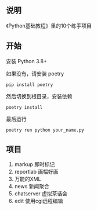 ## 说明

《Python基础教程》里的10个练手项目

## 开始

安装 Python 3.8+

如果没有，请安装 poetry

```
pip install poetry
```

然后切换到根目录，安装依赖

```
poetry install
```

最后运行

```
poetry run python your_name.py
```

## 项目

1. markup 即时标记
2. reportlab 画幅好画
3. 万能的XML
4. news 新闻聚合
5. chatserver 虚拟茶话会
6. edit 使用cgi远程编辑
